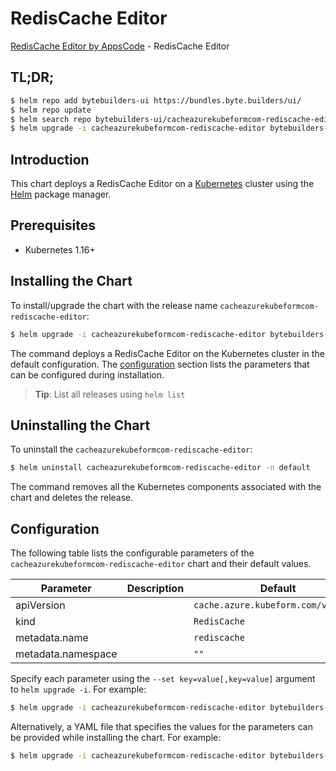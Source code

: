 # RedisCache Editor

[RedisCache Editor by AppsCode](https://byte.builders) - RedisCache Editor

## TL;DR;

```bash
$ helm repo add bytebuilders-ui https://bundles.byte.builders/ui/
$ helm repo update
$ helm search repo bytebuilders-ui/cacheazurekubeformcom-rediscache-editor --version=v0.4.17
$ helm upgrade -i cacheazurekubeformcom-rediscache-editor bytebuilders-ui/cacheazurekubeformcom-rediscache-editor -n default --create-namespace --version=v0.4.17
```

## Introduction

This chart deploys a RedisCache Editor on a [Kubernetes](http://kubernetes.io) cluster using the [Helm](https://helm.sh) package manager.

## Prerequisites

- Kubernetes 1.16+

## Installing the Chart

To install/upgrade the chart with the release name `cacheazurekubeformcom-rediscache-editor`:

```bash
$ helm upgrade -i cacheazurekubeformcom-rediscache-editor bytebuilders-ui/cacheazurekubeformcom-rediscache-editor -n default --create-namespace --version=v0.4.17
```

The command deploys a RedisCache Editor on the Kubernetes cluster in the default configuration. The [configuration](#configuration) section lists the parameters that can be configured during installation.

> **Tip**: List all releases using `helm list`

## Uninstalling the Chart

To uninstall the `cacheazurekubeformcom-rediscache-editor`:

```bash
$ helm uninstall cacheazurekubeformcom-rediscache-editor -n default
```

The command removes all the Kubernetes components associated with the chart and deletes the release.

## Configuration

The following table lists the configurable parameters of the `cacheazurekubeformcom-rediscache-editor` chart and their default values.

|     Parameter      | Description |                    Default                     |
|--------------------|-------------|------------------------------------------------|
| apiVersion         |             | <code>cache.azure.kubeform.com/v1alpha1</code> |
| kind               |             | <code>RedisCache</code>                        |
| metadata.name      |             | <code>rediscache</code>                        |
| metadata.namespace |             | <code>""</code>                                |


Specify each parameter using the `--set key=value[,key=value]` argument to `helm upgrade -i`. For example:

```bash
$ helm upgrade -i cacheazurekubeformcom-rediscache-editor bytebuilders-ui/cacheazurekubeformcom-rediscache-editor -n default --create-namespace --version=v0.4.17 --set apiVersion=cache.azure.kubeform.com/v1alpha1
```

Alternatively, a YAML file that specifies the values for the parameters can be provided while
installing the chart. For example:

```bash
$ helm upgrade -i cacheazurekubeformcom-rediscache-editor bytebuilders-ui/cacheazurekubeformcom-rediscache-editor -n default --create-namespace --version=v0.4.17 --values values.yaml
```
